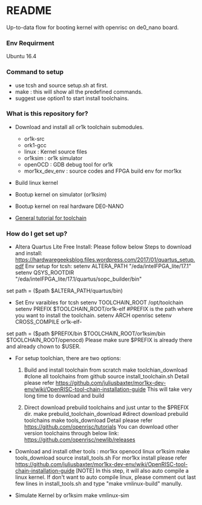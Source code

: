 # README #

Up-to-data flow for booting kernel with openrisc on de0_nano board.

### Env Requirment ###
Ubuntu 16.4

### Command to setup ###
* use tcsh and source setup.sh at first.
* make : this will show all the predefined commands.
* suggest use option1 to start install toolchains.

### What is this repository for? ###

* Download and install all or1k toolchain submodules.
  - or1k-src
  - ork1-gcc
  - linux : Kernel source files
  - or1ksim : or1k simulator
  - openOCD : GDB debug tool for or1k
  - mor1kx_dev_env : source codes and FPGA build env for mor1kx

* Build linux kernel

* Bootup kernel on simulator (or1ksim)

* Bootup kernel on real hardware DE0-NANO

* [General tutorial for toolchain](https://github.com/openrisc/tutorials)

### How do I get set up? ###

* Altera Quartus Lite Free Install:
Please follow below Steps to download and install:
https://hardwaregeeksblog.files.wordpress.com/2017/01/quartus_setup.pdf
Env setup for tcsh: 
setenv ALTERA_PATH "/eda/intelFPGA_lite/17.1"
setenv QSYS_ROOTDIR "/eda/intelFPGA_lite/17.1/quartus/sopc_builder/bin" 

set path = ($path $ALTERA_PATH/quartus/bin)

* Set Env varaibles for tcsh
setenv TOOLCHAIN_ROOT /opt/toolchain
setenv PREFIX $TOOLCHAIN_ROOT/or1k-elf #PREFIX is the path where you want to install the toolchain.
setenv ARCH openrisc
setenv CROSS_COMPILE or1k-elf-

set path = ($path $PREFIX/bin $TOOLCHAIN_ROOT/or1ksim/bin $TOOLCHAIN_ROOT/openocd)
Please make sure $PREFIX is already there and already chown to $USER.

*  For setup toolchian, there are two options:
    1. Build and install toolchain from scratch
       make toolchian_download #clone all toolchains from github
       source install_toolchain.sh
       Detail please refer https://github.com/juliusbaxter/mor1kx-dev-env/wiki/OpenRISC-tool-chain-installation-guide
       This will take very long time to download and build

    2. Direct download prebuild toolchains and just untar to the $PREFIX dir.
       make prebuild_toolchain_download #direct download prebuild toolchains
       make tools_download
       Detail please refer https://github.com/openrisc/tutorials
       You can download other version toolchains through below link:
       https://github.com/openrisc/newlib/releases

* Download and install other tools : mor1kx openocd linux or1ksim
    make tools_download
    source install_tools.sh
    For mor1kx install please refer https://github.com/juliusbaxter/mor1kx-dev-env/wiki/OpenRISC-tool-chain-installation-guide
    [NOTE] In this step, it will also auto compile a linux kernel.
           If don't want to auto compile linux, please comment out last few lines in install_tools.sh and type "make vmlinux-build" manully.

* Simulate Kernel by or1ksim
  make vmlinux-sim
  
